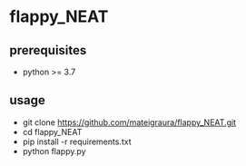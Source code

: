 # flappy_NEAT

## prerequisites
- python >= 3.7

## usage
- git clone https://github.com/mateigraura/flappy_NEAT.git
- cd flappy_NEAT
- pip install -r requirements.txt
- python flappy.py
